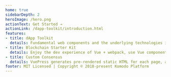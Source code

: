 ```yaml
---
home: true
sidebarDepth: 2
heroImage: /hero.png
actionText: Get Started →
actionLink: /dapp-toolkit/introduction.html
features:
- title: dApp Toolkit
  details: Fundamental web components and the underlying technologies including blockchain, transactions, addresses, coins and smart contract dApps faucet, dice, oracles (location, pricefeed, simple supply chain)
- title: Blockchain Starter Kit
  details: Enjoy the dev experience of Vue + webpack, use Vue components in markdown, and develop custom themes with Vue.
- title: Custom Consensus
  details: VuePress generates pre-rendered static HTML for each page, and runs as an SPA once a page is loaded.
footer: MIT Licensed | Copyright © 2018-present Komodo Platform
---
```

